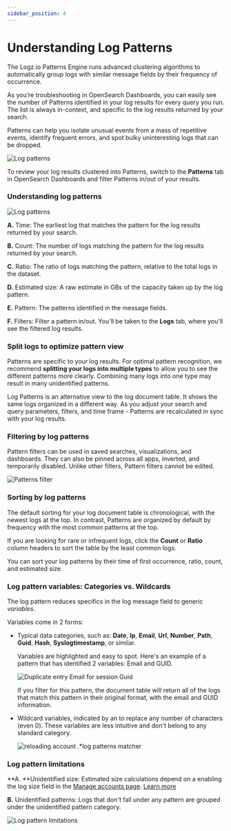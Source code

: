 ```yaml
---
sidebar_position: 4
---
```



# Understanding Log Patterns

The Logz.io Patterns Engine runs advanced clustering algorithms to automatically group logs with similar message fields by their frequency of occurrence.

As you’re troubleshooting in OpenSearch Dashboards, you can easily see the number of Patterns identified in your log results for every query you run. The list is always in-context, and specific to the log results returned by your search.

Patterns can help you isolate unusual events from a mass of repetitive events, identify frequent errors, and spot bulky uninteresting logs that can be dropped.

![Log patterns](https://dytvr9ot2sszz.cloudfront.net/logz-docs/osd-discover/patterns-in-discover.png)

To review your log results clustered into Patterns, switch to the **Patterns** tab in OpenSearch Dashboards and filter Patterns in/out of your results.

### Understanding log patterns

![Log patterns](https://dytvr9ot2sszz.cloudfront.net/logz-docs/kibana/log-patterns-table-1.png)

**A.** Time: The earliest log that matches the pattern for the log results returned by your search.

**B.** Count: The number of logs matching the pattern for the log results returned by your search.

**C.** Ratio: The ratio of logs matching the pattern,
  relative to the total logs in the dataset.

**D.** Estimated size: A raw estimate in GBs of the capacity taken up by the log pattern.

**E.** Pattern: The patterns identified in the message fields.

**F.** Filters: Filter a pattern in/out. You'll be taken to the **Logs** tab, where you'll see the filtered log results.


### Split logs to optimize pattern view

Patterns are specific to your log results. For optimal pattern recognition, we recommend **splitting your logs into multiple types** to allow you to see the different patterns more clearly. Combining many logs into one type may result in many unidentified patterns.


Log Patterns is an alternative view to the log document table. It shows the same logs organized in a different way. As you adjust your search and query parameters, filters, and time frame - Patterns are recalculated in sync with your log results.

### Filtering by log patterns

Pattern filters can be used in saved searches, visualizations, and dashboards. They can also be pinned across all apps, inverted, and temporarily disabled. Unlike other filters, Pattern filters cannot be edited.
  
![Patterns filter](https://dytvr9ot2sszz.cloudfront.net/logz-docs/kibana/patterns-filter1.png)

### Sorting by log patterns

The default sorting for your log document table is chronological, with the newest logs at the top. In contrast, Patterns are organized by default by frequency with the most common patterns at the top.

If you are looking for rare or infrequent logs, click the **Count** or **Ratio** column headers to sort the table by the least common logs.

You can sort your log patterns by their time of first occurrence, ratio, count, and estimated size.

### Log pattern variables: Categories vs. Wildcards

The log pattern reduces specifics in the log message field to generic _variables_.

Variables come in 2 forms: 

* Typical data categories, such as: **Date**, **Ip**, **Email**, **Url**, **Number**, **Path**, **Guid**, **Hash**, **Syslogtimestamp**, or similar.

  Variables are highlighted and easy to spot. Here's an example of a pattern that has identified 2 variables: Email and GUID.

  ![Duplicate entry `Email` for session `Guid`](https://dytvr9ot2sszz.cloudfront.net/logz-docs/kibana/sample-pattern1.png)

  If you filter for this pattern, the document table will return all of the logs that match this pattern in their original format, with the email and GUID information.

* Wildcard variables, indicated by an **<i class="fas fa-asterisk"></i>** to replace any number of characters (even 0). These variables are less intuitive and don't belong to any standard category. 

  ![reloading account `.*`log patterns matcher](https://dytvr9ot2sszz.cloudfront.net/logz-docs/kibana/sample-pattern2.png)

### Log pattern limitations

**A. **Unidentified size: Estimated size calculations depend on a enabling the log size field in the [Manage accounts page](https://app.logz.io/#/dashboard/settings/manage-accounts). [Learn more](/docs/user-guide/admin/account-volume-optimization/manage-account-usage/#enabling-account-utilization-metrics-and-log-size)

**B.** Unidentified patterns: Logs that don't fall under any pattern are grouped under the unidentified pattern category.


![Log pattern limitations](https://dytvr9ot2sszz.cloudfront.net/logz-docs/kibana/log-pattern-limitations_aug2021.png)